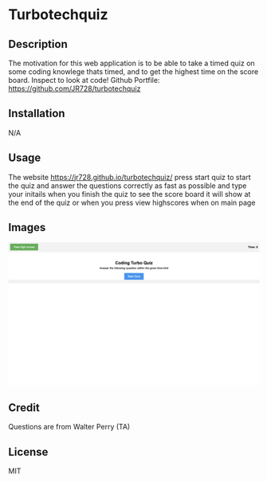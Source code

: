 # Turbotechquiz

## Description
The motivation for this web application is to be able to take a timed quiz on some coding knowlege thats timed, and to get the highest time on the score board.
Inspect to look at code!
Github Portfile: https://github.com/JR728/turbotechquiz

## Installation
N/A

## Usage
The website https://jr728.github.io/turbotechquiz/ press start quiz to start the quiz and answer the questions correctly as fast as possible and type your initails when you finish the quiz to see the score board it will show at the end of the quiz or when you press view highscores when on main page

## Images
![ScreenShot](assets/images/ScreenShot-TurboQuiz.png)

## Credit
Questions are from Walter Perry (TA)

## License
MIT